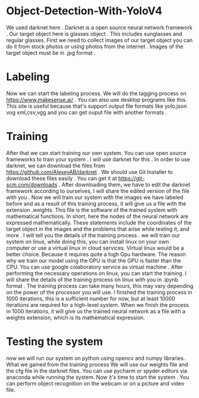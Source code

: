 # Object-Detection-With-YoloV4
We used darknet here . Darknet is a open source neural network framework .
Our target object here is glasses object . This includes sunglasses and regular glasses.
First we need to collect images of our target object you can do it from stock photos or using photos from the internet .
İmages of the target object must be in .jpg format .
# Labeling
Now we can start the labeling process. We will do the tagging process on https://www.makesense.ai/ .
You can also use desktop programs like this. This site is useful because that's support output file formats like yolo,json
vog xml,csv,vgg and you can get ouput file with another formats .
# Training 
After that we can start training our own system. 
You can use open source frameworks to train your system . I will use darknet for this .
In order to use darknet, we can download the files from https://github.com/AlexeyAB/darknet .
We should use Git Installer to download these files easily . You can get it at https://git-scm.com/downloads .
After downloading them, we have to edit the darknet framework according to ourselves, I will share the edited version of the file with you .
Now we will train our system with the images we have labeled before and as a result of this training process, it will give us a file with the extension .weights. This file is the software of the trained system with mathematical functions.
In short, here the nodes of the neural network are expressed mathematically. These statements include the coordinates of the target object in the images and the problems that arise while testing it, and more .
I will tell you the details of the training process . we will train our system on linux, while doing this, you can install linux on your own computer or use a virtual linux in cloud services. Virtual linux would be a better choice. Because it requires quite a high Gpu hardware. The reason why we train our model using the GPU is that the GPU is faster than the CPU. You can use google colaboratory service as virtual machine . After performing the necessary operations on linux, you can start the training. 
I will share the details of the training process on linux with you in .ipynb format . The training process can take many hours, this may vary depending on the power of the processor you will use. 
I finished the training process in 1000 iterations, this is a sufficient number for now, but at least 10000 iterations are required for a high-level system.
When we finish the process in 1000 iterations, it will give us the trained neural network as a file with a weights extension, which is its mathematical expression.
# Testing the system
now we will run our system on python using opencv and numpy libraries. What we gained from the training process
We will use our weights file and the cfg file in the darknet files.
You can use pycharm or spyder editors via anaconda while running the system.
Now it's time to start the system . You can perform object recognition on the webcam or on a picture and video file. 
